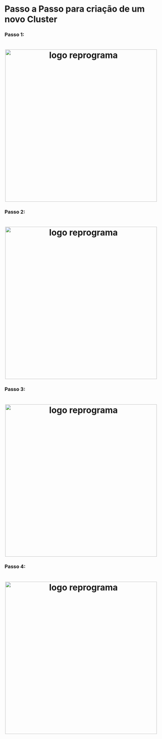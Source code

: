 # Passo a Passo para criação de um novo Cluster

### Passo 1: 

<h1 align="center">
  <img src="../../../assets/criar_cluester_01.jpg" alt="logo reprograma" width="500">
</h1>


### Passo 2:

<h1 align="center">
  <img src=".../../../../../assets/criar_cluester_02.jpg" alt="logo reprograma" width="500">
</h1>

### Passo 3:

<h1 align="center">
  <img src="../../../assets/criar_cluester_03.jpg" alt="logo reprograma" width="500">
</h1>

### Passo 4:

<h1 align="center">
  <img src="../../../assets/criar_cluester_04.jpg" alt="logo reprograma" width="500">
</h1>
